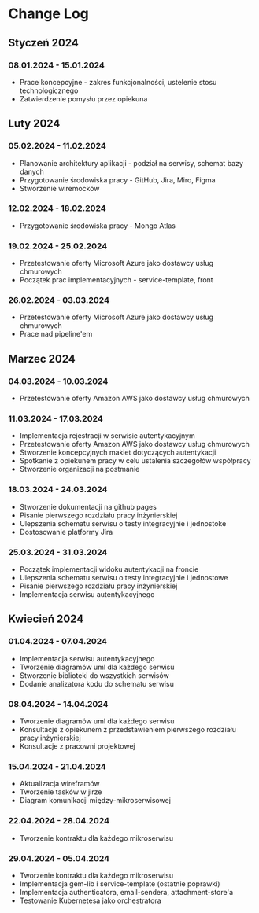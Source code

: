 # Change Log

## Styczeń 2024
### 08.01.2024 - 15.01.2024
* Prace koncepcyjne - zakres funkcjonalności, ustelenie stosu technologicznego
* Zatwierdzenie pomysłu przez opiekuna
## Luty 2024
### 05.02.2024 - 11.02.2024
* Planowanie architektury aplikacji - podział na serwisy, schemat bazy danych
* Przygotowanie środowiska pracy - GitHub, Jira, Miro, Figma
* Stworzenie wiremocków
### 12.02.2024 - 18.02.2024
* Przygotowanie środowiska pracy - Mongo Atlas
### 19.02.2024 - 25.02.2024
* Przetestowanie oferty Microsoft Azure jako dostawcy usług chmurowych
* Początek prac implementacyjnych - service-template, front
### 26.02.2024 - 03.03.2024
* Przetestowanie oferty Microsoft Azure jako dostawcy usług chmurowych
* Prace nad pipeline'em
## Marzec 2024
### 04.03.2024 - 10.03.2024
* Przetestowanie oferty Amazon AWS jako dostawcy usług chmurowych
### 11.03.2024 - 17.03.2024
* Implementacja rejestracji w serwisie autentykacyjnym
* Przetestowanie oferty Amazon AWS jako dostawcy usług chmurowych
* Stworzenie koncepcyjnych makiet dotyczących autentykacji
* Spotkanie z opiekunem pracy w celu ustalenia szczegołów współpracy
* Stworzenie organizacji na postmanie
### 18.03.2024 - 24.03.2024
* Stworzenie dokumentacji na github pages
* Pisanie pierwszego rozdziału pracy inżynierskiej
* Ulepszenia schematu serwisu o testy integracyjnie i jednostoke
* Dostosowanie platformy Jira
### 25.03.2024 - 31.03.2024
* Początek implementacji widoku autentykacji na froncie
* Ulepszenia schematu serwisu o testy integracyjnie i jednostowe
* Pisanie pierwszego rozdziału pracy inżynierskiej
* Implementacja serwisu autentykacyjnego
## Kwiecień 2024
### 01.04.2024 - 07.04.2024
* Implementacja serwisu autentykacyjnego
* Tworzenie diagramów uml dla każdego serwisu
* Stworzenie biblioteki do wszystkich serwisów
* Dodanie analizatora kodu do schematu serwisu
### 08.04.2024 - 14.04.2024
* Tworzenie diagramów uml dla każdego serwisu
* Konsultacje z opiekunem z przedstawieniem pierwszego rozdziału pracy inżynierskiej
* Konsultacje z pracowni projektowej 
### 15.04.2024 - 21.04.2024
* Aktualizacja wireframów
* Tworzenie tasków w jirze
* Diagram komunikacji między-mikroserwisowej
### 22.04.2024 - 28.04.2024
* Tworzenie kontraktu dla każdego mikroserwisu
### 29.04.2024 - 05.04.2024
* Tworzenie kontraktu dla każdego mikroserwisu
* Implementacja gem-lib i service-template (ostatnie poprawki)
* Implementacja authenticatora, email-sendera, attachment-store'a
* Testowanie Kubernetesa jako orchestratora